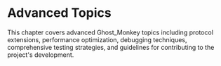 # Advanced Topics

This chapter covers advanced Ghost_Monkey topics including protocol extensions, performance optimization, debugging techniques, comprehensive testing strategies, and guidelines for contributing to the project's development.
